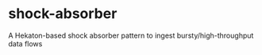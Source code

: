 # shock-absorber
A Hekaton-based shock absorber pattern to ingest bursty/high-throughput data flows
